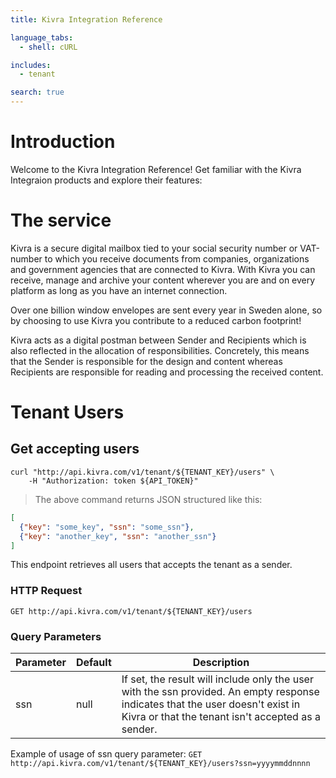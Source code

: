 ```yaml
---
title: Kivra Integration Reference

language_tabs:
  - shell: cURL

includes:
  - tenant

search: true
---
```


# Introduction

Welcome to the Kivra Integration Reference! Get familiar with the Kivra Integraion products and explore their features:

# The service
Kivra is a secure digital mailbox tied to your social security number or VAT-number to which you receive documents from companies, organizations and government agencies that are connected to Kivra. With Kivra you can receive, manage and archive your content wherever you are and on every platform as long as you have an internet connection.

Over one billion window envelopes are sent every year in Sweden alone, so by choosing to use Kivra you contribute to a reduced carbon footprint!

Kivra acts as a digital postman between Sender and Recipients which is also reflected in the allocation of responsibilities. Concretely, this means that the Sender is responsible for the design and content whereas Recipients are responsible for reading and processing the received content.

# Tenant Users

## Get accepting users

```shell
curl "http://api.kivra.com/v1/tenant/${TENANT_KEY}/users" \
    -H "Authorization: token ${API_TOKEN}"
```


> The above command returns JSON structured like this:

```json
[
  {"key": "some_key", "ssn": "some_ssn"},
  {"key": "another_key", "ssn": "another_ssn"}
]
```

This endpoint retrieves all users that accepts the tenant as a sender.

### HTTP Request

`GET http://api.kivra.com/v1/tenant/${TENANT_KEY}/users`

### Query Parameters

Parameter | Default | Description
--------- | ------- | -----------
ssn | null | If set, the result will include only the user with the ssn provided. An empty response indicates that the user doesn't exist in Kivra or that the tenant isn't accepted as a sender.

Example of usage of ssn query parameter:
`GET http://api.kivra.com/v1/tenant/${TENANT_KEY}/users?ssn=yyyymmddnnnn`
